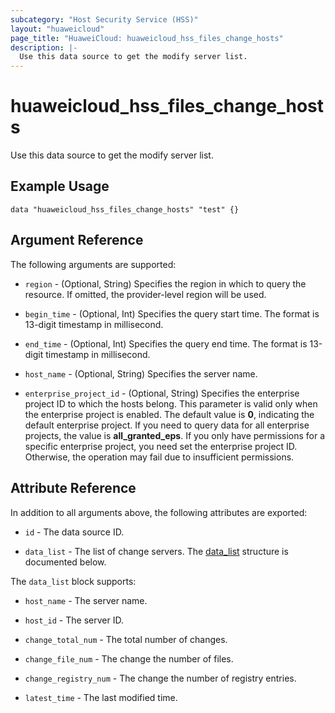 ```yaml
---
subcategory: "Host Security Service (HSS)"
layout: "huaweicloud"
page_title: "HuaweiCloud: huaweicloud_hss_files_change_hosts"
description: |-
  Use this data source to get the modify server list.
---
```


# huaweicloud_hss_files_change_hosts

Use this data source to get the modify server list.

## Example Usage

```hcl
data "huaweicloud_hss_files_change_hosts" "test" {}
```

## Argument Reference

The following arguments are supported:

* `region` - (Optional, String) Specifies the region in which to query the resource.
  If omitted, the provider-level region will be used.

* `begin_time` - (Optional, Int) Specifies the query start time.
  The format is 13-digit timestamp in millisecond.

* `end_time` - (Optional, Int) Specifies the query end time.
  The format is 13-digit timestamp in millisecond.

* `host_name` - (Optional, String) Specifies the server name.

* `enterprise_project_id` - (Optional, String) Specifies the enterprise project ID to which the hosts belong.
  This parameter is valid only when the enterprise project is enabled.
  The default value is **0**, indicating the default enterprise project.
  If you need to query data for all enterprise projects, the value is **all_granted_eps**.
  If you only have permissions for a specific enterprise project, you need set the enterprise project ID. Otherwise,
  the operation may fail due to insufficient permissions.

## Attribute Reference

In addition to all arguments above, the following attributes are exported:

* `id` - The data source ID.

* `data_list` - The list of change servers.
  The [data_list](#data_list_struct) structure is documented below.

<a name="data_list_struct"></a>
The `data_list` block supports:

* `host_name` - The server name.

* `host_id` - The server ID.

* `change_total_num` - The total number of changes.

* `change_file_num` - The change the number of files.

* `change_registry_num` - The change the number of registry entries.

* `latest_time` - The last modified time.
